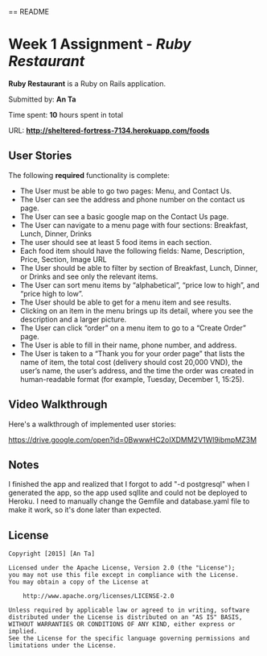 == README

# Week 1 Assignment - *Ruby Restaurant*

**Ruby Restaurant** is a Ruby on Rails application.

Submitted by: **An Ta**

Time spent: **10** hours spent in total

URL: **http://sheltered-fortress-7134.herokuapp.com/foods**

## User Stories

The following **required** functionality is complete:

* The User must be able to go two pages: Menu, and Contact Us.
* The User can see the address and phone number on the contact us page.
* The User can see a basic google map on the Contact Us page.
* The User can navigate to a menu page with four sections: Breakfast, Lunch, Dinner, Drinks
* The user should see at least 5 food items in each section.
* Each food item should have the following fields: Name, Description, Price, Section, Image URL
* The User should be able to filter by section of Breakfast, Lunch, Dinner, or Drinks and see only the relevant items.
* The User can sort menu items by “alphabetical”, “price low to high”, and “price high to low”.
* The User should be able to get for a menu item and see results.
* Clicking on an item in the menu brings up its detail, where you see the description and a larger picture.
* The User can click “order” on a menu item to go to a “Create Order” page.
* The User is able to fill in their name, phone number, and address.
* The User is taken to a “Thank you for your order page” that lists the name of item, the total cost (delivery should cost 20,000 VND), the user’s name, the user’s address, and the time the order was created in human-readable format (for example, Tuesday, December 1, 15:25).

## Video Walkthrough 

Here's a walkthrough of implemented user stories:

https://drive.google.com/open?id=0BwwwHC2oIXDMM2V1Wl9ibmpMZ3M

## Notes

I finished the app and realized that I forgot to add "-d postgresql" when I generated the app, so the app used sqllite and could not be deployed to Heroku. I need to manually change the Gemfile and database.yaml file to make it work, so it's done later than expected.

## License

    Copyright [2015] [An Ta]

    Licensed under the Apache License, Version 2.0 (the "License");
    you may not use this file except in compliance with the License.
    You may obtain a copy of the License at

        http://www.apache.org/licenses/LICENSE-2.0

    Unless required by applicable law or agreed to in writing, software
    distributed under the License is distributed on an "AS IS" BASIS,
    WITHOUT WARRANTIES OR CONDITIONS OF ANY KIND, either express or implied.
    See the License for the specific language governing permissions and
    limitations under the License.
